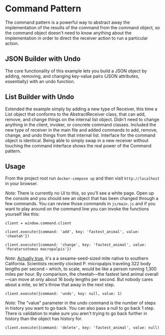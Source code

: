 # Command Pattern
The command pattern is a powerful way to abstract away the implementation of the results of the command from the command object, so the command object doesn't need to know anything about the implementation in order to direct the receiver action to run a particular action.

## JSON Builder with Undo
The core functionality of this example lets you build a JSON object by adding, removing, and changing key-value pairs (JSON attributes, essentially) with an undo function.

## List Builder with Undo
Extended the example simply by adding a new type of Receiver, this time a List object that conforms to the AbstractReceiver class, that can add, remove, and change things on the internal list object. Didn't need to change anything in the client, invoker, or concrete command classes. Included the new type of receiver in the main file and added commands to add, remove, change, and undo things from that internal list. Interface for the command object is identical. Being able to simply swap in a new receiver without touching the command interface shows the real power of the Command pattern.

## Usage
From the project root run `docker-compose up` and then visit `http://localhost` in your browser.

_Note:_ There is currently no UI to this, so you'll see a white page. Open up the console and you should see an object that has been changed through a few commands. You can review those commands in `js/main.js` and if you want to play around on the command line you can invoke the functions yourself like this:

`client = window.command.client`

`client.execute({command: 'add', key: 'fastest_animal', value: 'cheetah'})`

`client.execute({command: 'change', key: 'fastest_animal', value: 'Paratarsotomus macropalpis'})`

_Note:_ [Actually true](https://io9.gizmodo.com/the-fastest-animal-relative-to-its-size-is-really-re-1570325611), it's a a sesame-seed-sized mite native to southern California. Scientists recently clocked P. micropalpis traveling 322 body lengths per second – which, to scale, would be like a person running 1,300 miles per hour. By comparison, the cheetah—the fastest land animal overall—can move at only about 16 body lengths per second. But nobody cares about a mite, so let's throw that away in the next step.

`client.execute({command: 'undo', key: null, value: 1)`

_Note:_ The "value" parameter in the undo command is the number of steps in history you want to go back. You can also pass a null to go back 1 step. There is validation to make sure you aren't trying to go back further in history than the object has history for.

`client.execute({command: 'delete', key: 'fastest_animal', value: null)`
